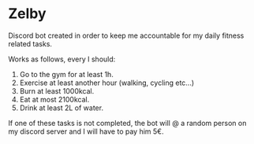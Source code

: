 # Zelby

Discord bot created in order to keep me accountable for my daily fitness related tasks.

Works as follows, every I should:

1. Go to the gym for at least 1h.
2. Exercise at least another hour (walking, cycling etc...)
3. Burn at least 1000kcal.
4. Eat at most 2100kcal.
5. Drink at least 2L of water.

If one of these tasks is not completed, the bot will @ a random person on my discord server and I will have to pay him
5€.